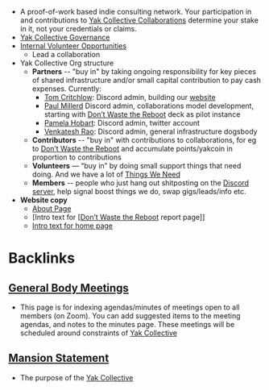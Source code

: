 - A proof-of-work based indie consulting network. Your participation in and contributions to [Yak Collective Collaborations](<Yak Collective Collaborations.md>) determine your stake in it, not your credentials or claims.
- [Yak Collective Governance](<Yak Collective Governance.md>)
- [Internal Volunteer Opportunities](<Internal Volunteer Opportunities.md>)
    - Lead a collaboration
- Yak Collective Org structure
    - **Partners** -- "buy in" by taking ongoing responsibility for key pieces of shared infrastructure and/or small capital contribution to pay cash expenses. Currently:
        - [Tom Critchlow](<Tom Critchlow.md>): Discord admin, building our [website](https://yakcollective.org)
        - [Paul Millerd](<Paul Millerd.md>) Discord admin, collaborations model development, starting with [Don’t Waste the Reboot](<Don’t Waste the Reboot.md>) deck as pilot instance
        - [Pamela Hobart](<Pamela Hobart.md>): Discord admin, twitter account
        - [Venkatesh Rao](<Venkatesh Rao.md>): Discord admin, general infrastructure dogsbody
    - **Contributors** -- "buy in" with contributions to collaborations, for eg to [Don’t Waste the Reboot](<Don’t Waste the Reboot.md>) and accumulate points/yakcoin in proportion to contributions
    - **Volunteers** — “buy in” by doing small support things that need doing. And we have a lot of [Things We Need](<Things We Need.md>)
    - **Members** -- people who just hang out shitposting on the [Discord server](<Discord server.md>), help signal boost things we do, swap gigs/leads/info etc.
- **Website copy**
    - [About Page](<About Page.md>)
    - [Intro text for [[Don’t Waste the Reboot](<Intro text for [[Don’t Waste the Reboot.md>) report page]]
    - [Intro text for home page](<Intro text for home page.md>)

# Backlinks
## [General Body Meetings](<General Body Meetings.md>)
- This page is for indexing agendas/minutes of meetings open to all members (on Zoom). You can add suggested items to the meeting agendas, and notes to the minutes page. These meetings will be scheduled around constraints of [Yak Collective](<Yak Collective.md>)

## [Mansion Statement](<Mansion Statement.md>)
- The purpose of the [Yak Collective](<Yak Collective.md>)

